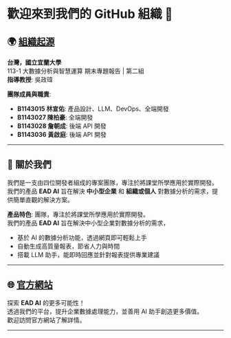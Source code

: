 # 歡迎來到我們的 GitHub 組織 👋

## 🌍 [組織起源](https://csie.niu.edu.tw/index.php)
**台灣，國立宜蘭大學**  
113-1 大數據分析與智慧運算 期末專題報告 | 第二組  
**指導教授**: 吳政瑋  

**團隊成員與職責**:  
- **B1143015 林宣佑**: 產品設計、LLM、DevOps、全端開發  
- **B1143027 陳柏豪**: 全端開發  
- **B1143028 詹朝成**: 後端 API 開發  
- **B1143036 黃啟庭**: 後端 API 開發

---

## 📖 關於我們
我們是一支由四位開發者組成的專案團隊，專注於將課堂所學應用於實際開發。  
我們的產品 **EAD AI** 旨在解決 **中小型企業** 和 **組織或個人** 對數據分析的需求，提供簡單直觀的解決方案。  

**產品特色**:  團隊，專注於將課堂所學應用於實際開發。  
我們的產品 **EAD AI** 旨在解決中小型企業對數據分析的需求，
- 基於 AI 的數據分析功能，透過網頁即可輕鬆上手  
- 自動生成高質量報表，節省人力與時間  
- 搭載 LLM 助手，能即時回應並針對報表提供專業建議  

---

## 🌐 [官方網站](https://www.eadai.us.kg)
探索 **EAD AI** 的更多可能性！  
透過我們的平台，提升企業數據處理能力，並善用 AI 助手創造更多價值。  
歡迎訪問官方網站了解詳情。

---
